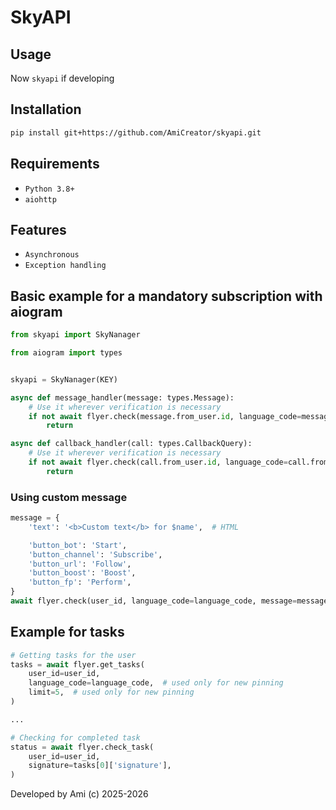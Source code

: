 <div align="left">
    <h1>SkyAPI</h1>

## Usage

Now ``skyapi`` if developing

## Installation

```bash
pip install git+https://github.com/AmiCreator/skyapi.git
```

## Requirements

 - ``Python 3.8+``
 - ``aiohttp``

## Features

 - ``Asynchronous``
 - ``Exception handling``


## Basic example for a mandatory subscription with aiogram

```python
from skyapi import SkyNanager

from aiogram import types


skyapi = SkyNanager(KEY)

async def message_handler(message: types.Message):
    # Use it wherever verification is necessary
    if not await flyer.check(message.from_user.id, language_code=message.from_user.language_code):
        return

async def callback_handler(call: types.CallbackQuery):
    # Use it wherever verification is necessary
    if not await flyer.check(call.from_user.id, language_code=call.from_user.language_code):
        return
```

### Using custom message

```python
message = {
    'text': '<b>Custom text</b> for $name',  # HTML

    'button_bot': 'Start',
    'button_channel': 'Subscribe',
    'button_url': 'Follow',
    'button_boost': 'Boost',
    'button_fp': 'Perform',
}
await flyer.check(user_id, language_code=language_code, message=message)
```

## Example for tasks

```python
# Getting tasks for the user
tasks = await flyer.get_tasks(
    user_id=user_id,
    language_code=language_code,  # used only for new pinning
    limit=5,  # used only for new pinning
)

...

# Checking for completed task
status = await flyer.check_task(
    user_id=user_id,
    signature=tasks[0]['signature'],
)


```


Developed by Ami (c) 2025-2026
